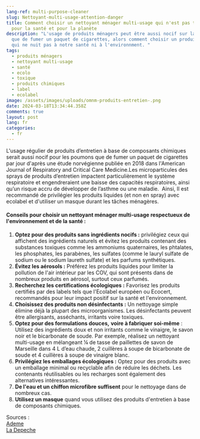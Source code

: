 ```yaml
---
lang-ref: multi-purpose-cleaner
slug: Nettoyant-multi-usage-attention-danger
title: Comment choisir un nettoyant ménager multi-usage qui n'est pas toxique
  pour la santé et pour la planète
description: "L'usage de produits ménagers peut être aussi nocif sur la santé
  que de fumer un paquet de cigarettes, alors comment choisir un produit ménager
  qui ne nuit pas à notre santé ni à l'environnment. "
tags:
  - produits ménagers
  - nettoyant multi-usage
  - santé
  - ecolo
  - toxique
  - produits chimiques
  - label
  - ecolabel
image: /assets/images/uploads/omnm-produits-entretien-.png
date: 2024-03-18T13:34:44.358Z
comments: true
layout: post
lang: fr
categories:
  - fr
---
```

L'usage régulier de produits d’entretien à base de composants chimiques serait aussi nocif pour les poumons que de fumer un paquet de cigarettes par jour d'après une étude norvégienne publiée en 2018 dans l'American Journal of Respiratory and Critical Care Medicine.Les microparticules des sprays de produits d’entretien impactent particulièrement le système respiratoire et engendreraient une baisse des capacités respiratoires, ainsi qu’un risque accru de développer de l’asthme ou une maladie.  Ainsi, Il est recommandé de privilégier les produits liquides (et non en spray) avec ecolabel et d'utiliser un masque durant les tâches ménagères.  

#### Conseils pour choisir un nettoyant ménager multi-usage respectueux de l'environnement et de la santé :

1. **Optez pour des produits sans ingrédients nocifs :** privilégiez ceux qui affichent des ingrédients naturels et évitez les produits contenant des substances toxiques comme les ammoniums quaternaires, les phtalates, les phosphates, les parabènes, les sulfates (comme le lauryl sulfate de sodium ou le sodium laureth sulfate) et les parfums synthétiques.
2. **Évitez les aérosols :** Préférez les produits liquides pour limiter la pollution de l'air intérieur par les COV, qui sont présents dans de nombreux produits en aérosol, surtout ceux parfumés.
3. **Recherchez les certifications écologiques :** Favorisez les produits certifiés par des labels tels que l'Ecolabel européen ou Ecocert, recommandés pour leur impact positif sur la santé et l'environnement.
4. **Choisissez des produits non désinfectants :** Un nettoyage simple élimine déjà la plupart des microorganismes. Les désinfectants peuvent être allergisants, asséchants, irritants voire toxiques.
5. **Optez pour des formulations douces,** **voire à fabriquer soi-même** : Utilisez des ingrédients doux et non irritants comme le vinaigre, le savon noir et le bicarbonate de soude. Par exemple, réalisez un nettoyant multi-usage en mélangeant ¼ de tasse de paillettes de savon de Marseille dans 4 L d’eau chaude, 2 cuillères à soupe de bicarbonate de soude et 4 cuillères à soupe de vinaigre blanc.
6. **Privilégiez les emballages écologiques :** Optez pour des produits avec un emballage minimal ou recyclable afin de réduire les déchets. Les contenants réutilisables ou les recharges sont également des alternatives intéressantes.
7. **De l'eau et un chiffon microfibre suffisent** pour le nettoyage dans de nombreux cas.
8. **U﻿tilisez un masque** quand vous utilisez des produits d'entretien à base de composants chimiques. 

S﻿ources : \
[A﻿deme](https://agirpourlatransition.ademe.fr/particuliers/maison/menage/faire-menage-facon-plus-ecologique)\
[L﻿a Depeche](https://www.ladepeche.fr/article/2018/07/12/2835057-produits-menagers-aussi-nocifs-sante-cigarette.html)